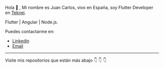 Hola 👋 ,
Mi nombre es Juan Carlos, vivo en España, soy Flutter Developer en <a href="https://teknei.com" target="blank">Teknei</a>.

Flutter | Angular | Node.js.

Puedes contactarme en:
<ul> 
<li>
<a href="https://www.linkedin.com/in/juan-calzadilla-9515221aa/" target="blank">Linkedin</a>
</li>
<li>
<a href="mailto:juancalzadilla8@gmail.com">Email</a>
</li>
</ul>
<hr>
Visite mis repositorios que están más abajo 👇 👇 👇
